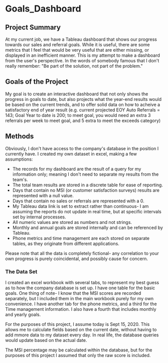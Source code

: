 # Goals_Dashboard

## Project Summary

At my current job, we have a Tableau dashboard that shows our progress towards our sales and referral goals. While it is useful, there are some metrics that I feel that would be very useful that are either missing, or displayed in an inefficient manner. This is my attempt to make a dashboard from the user's perspective. In the words of somebody famous that I don't really remember: "Be part of the solution, not part of the problem."

## Goals of the Project

My goal is to create an interactive dashboard that not only shows the progress in goals to date, but also projects what the year-end results would be based on the current trends, and to offer solid data on how to acheive a satisfactory end of year result (e.g. current projected EOY Auto Referrals = 143; Goal Year to date is 200; to meet goal, you would need an extra 3 referrals per week to meet goal, and 5 extra to meet the exceeds category)

## Methods

Obviously, I don't have access to the company's database in the position I currently have. I created my own dataset in excel, making a few assumptions:
* The records for my dashboard are the result of a query for my information only; meaning I don't need to separate my results from the team's.
* The total team results are stored in a discrete table for ease of reporting.
* Days that contain no MSI (or customer satisfaction surveys) results are represented with a null value.
* Days that contain no sales or referrals are represented with a 0.
* My Tableau data link is set to extract rather than continuous- I am assuming the reports do not update in real time, but at specific intervals set by internal processes.
* All numeric values are stored as numbers and not strings.
* Monthly and annual goals are stored internally and can be referenced by Tableau.
* Phone metrics and time management are each stored on separate tables, as they originate from different applications.

Please note that all the data is completely fictional- any correlation to your own progress is purely coincidental, and possibly cause for concern.

### The Data Set

I created an excel workbook with several tabs, to represent my best guess as to how the company database is set up. I have one table for the basic goals. One thing of note- I know that the MSI scores are recorded separately, but I included them in the main workbook purely for my own convenience. I have another tab for the phone metrics, and a third for the Time management information. I also have a fourth that includes monthly and yearly goals.

For the purposes of this project, I assume today is Sept 15, 2020. This allows me to calculate fields based on the current date, without having to add mmore data to my dataset every day. In real life, the database queries would update based on the actual date.

The MSI percentage may be calculated within the database, but for the purposes of this project I assumed that only the raw score is included.
